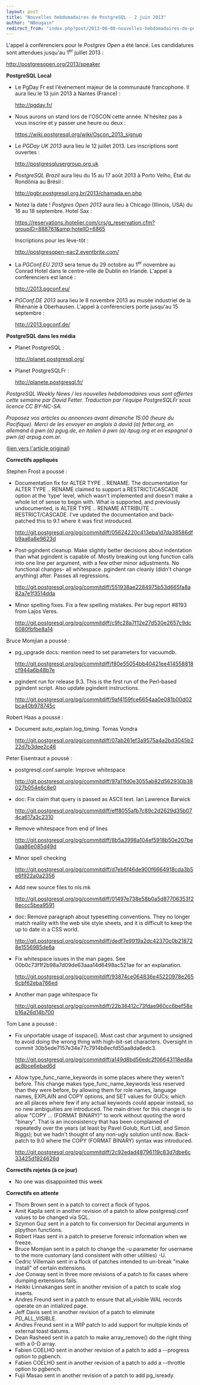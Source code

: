 ```yaml
---
layout: post
title: "Nouvelles hebdomadaires de PostgreSQL - 2 juin 2013"
author: "NBougain"
redirect_from: "index.php?post/2013-06-08-nouvelles-hebdomadaires-de-postgresql-2-juin-2013 "
---
```



<p>L'appel &agrave; conf&eacute;renciers pour le <em>Postgres Open</em> a &eacute;t&eacute; lanc&eacute;. Les candidatures sont attendues jusqu'au 1<sup>er</sup> juillet 2013&nbsp;: 

<a target="_blank" href="http://postgresopen.org/2013/speaker">http://postgresopen.org/2013/speaker</a></p>

<p><strong>PostgreSQL Local</strong></p>

<ul>

<li>Le PgDay Fr est l'&eacute;v&eacute;nement majeur de la communaut&eacute; francophone. Il aura lieu le 13 juin 2013 &agrave; Nantes (France)&nbsp;: 

<a target="_blank" href="http://pgday.fr/">http://pgday.fr/</a></li>

<li>Nous aurons un stand lors de l'OSCON cette ann&eacute;e. N'h&eacute;sitez pas &agrave; vous inscrire et y passer une heure ou deux&nbsp;: 

<a target="_blank" href="https://wiki.postgresql.org/wiki/Oscon_2013_signup">https://wiki.postgresql.org/wiki/Oscon_2013_signup</a></li>

<li>Le <em>PGDay UK 2013</em> aura lieu le 12 juillet 2013. Les inscriptions sont ouvertes&nbsp;: 

<a target="_blank" href="http://postgresqlusergroup.org.uk">http://postgresqlusergroup.org.uk</a></li>

<li><em>PostgreSQL Brazil</em> aura lieu du 15 au 17 ao&ucirc;t 2013 &agrave; Porto Velho, &Eacute;tat du Rond&ocirc;nia au Br&eacute;sil&nbsp;: 

<a target="_blank" href="http://pgbr.postgresql.org.br/2013/chamada.en.php">http://pgbr.postgresql.org.br/2013/chamada.en.php</a></li>

<li>Notez la date&nbsp;! <em>Postgres Open 2013</em> aura lieu &agrave; Chicago (Illinois, USA) du 16 au 18 septembre. Hotel Sax&nbsp;: 

<a target="_blank" href="https://reservations.ihotelier.com/crs/g_reservation.cfm?groupID=888761&amp;hotelID=6865">https://reservations.ihotelier.com/crs/g_reservation.cfm?groupID=888761&amp;hotelID=6865</a><br>

Inscriptions pour les l&egrave;ve-t&ocirc;t&nbsp;: 

<a target="_blank" href="http://postgresopen-eac2.eventbrite.com/">http://postgresopen-eac2.eventbrite.com/</a></li>

<li>La <em>PGConf.EU 2013</em> sera tenue du 29 octobre au 1<sup>er</sup> novembre au Conrad Hotel dans le centre-ville de Dublin en Irlande. L'appel &agrave; conf&eacute;renciers est lanc&eacute;&nbsp;: 

<a target="_blank" href="http://2013.pgconf.eu/">http://2013.pgconf.eu/</a></li>

<li><em>PGConf.DE 2013</em> aura lieu le 8 novembre 2013 au mus&eacute;e industriel de la Rh&eacute;nanie &agrave; Oberhausen. L'appel &agrave; conf&eacute;renciers porte jusqu'au 15 septembre&nbsp;: 

<a target="_blank" href="http://2013.pgconf.de/">http://2013.pgconf.de/</a></li>

</ul>

<p><strong>PostgreSQL dans les m&eacute;dia</strong></p>

<ul>

<li>Planet PostgreSQL&nbsp;: 

<a target="_blank" href="http://planet.postgresql.org/">http://planet.postgresql.org/</a></li>

<li>Planet PostgreSQLFr&nbsp;: 

<a target="_blank" href="http://planete.postgresql.fr/">http://planete.postgresql.fr/</a></li>

</ul>

<p><i>PostgreSQL Weekly News / les nouvelles hebdomadaires vous sont offertes cette semaine par David Fetter. Traduction par l'&eacute;quipe PostgreSQLFr sous licence CC BY-NC-SA.</i></p>

<p><i>Proposez vos articles ou annonces avant dimanche 15:00 (heure du Pacifique). Merci de les envoyer en anglais &agrave; david (a) fetter.org, en allemand &agrave; pwn (a) pgug.de, en italien &agrave; pwn (a) itpug.org et en espagnol &agrave; pwn (a) arpug.com.ar.</i></p>

<p>(<a target="_blank" href="http://www.postgresql.org/message-id/20130603044344.GB2527@fetter.org">lien vers l'article original</a>)</p>

<!--more-->


<p><strong>Correctifs appliqu&eacute;s</strong></p>

<p>Stephen Frost a pouss&eacute;&nbsp;:</p>

<ul>

<li>Documentation fix for ALTER TYPE .. RENAME. The documentation for ALTER TYPE .. RENAME claimed to support a RESTRICT/CASCADE option at the 'type' level, which wasn't implemented and doesn't make a whole lot of sense to begin with. What is supported, and previously undocumented, is ALTER TYPE .. RENAME ATTRIBUTE .. RESTRICT/CASCADE. I've updated the documentation and back-patched this to 9.1 where it was first introduced. 

<a target="_blank" href="http://git.postgresql.org/pg/commitdiff/05624220c413eba1d7da38586dfb9aa6a8e9623d">http://git.postgresql.org/pg/commitdiff/05624220c413eba1d7da38586dfb9aa6a8e9623d</a></li>

<li>Post-pgindent cleanup. Make slightly better decisions about indentation than what pgindent is capable of. Mostly breaking out long function calls into one line per argument, with a few other minor adjustments. No functional changes- all whitespace. pgindent ran cleanly (didn't change anything) after. Passes all regressions. 

<a target="_blank" href="http://git.postgresql.org/pg/commitdiff/551938ae2284975b53d665fa8a82a7e1f3514dda">http://git.postgresql.org/pg/commitdiff/551938ae2284975b53d665fa8a82a7e1f3514dda</a></li>

<li>Minor spelling fixes. Fix a few spelling mistakes. Per bug report #8193 from Lajos Veres. 

<a target="_blank" href="http://git.postgresql.org/pg/commitdiff/c9fc28a7f12e27d530e2657c9dc6080fbfbe8a14">http://git.postgresql.org/pg/commitdiff/c9fc28a7f12e27d530e2657c9dc6080fbfbe8a14</a></li>

</ul>

<p>Bruce Momjian a pouss&eacute;&nbsp;:</p>

<ul>

<li>pg_upgrade docs: mention need to set parameters for vacuumdb. 

<a target="_blank" href="http://git.postgresql.org/pg/commitdiff/f80e55054bb40421ee414558818cf944a6b48b7e">http://git.postgresql.org/pg/commitdiff/f80e55054bb40421ee414558818cf944a6b48b7e</a></li>

<li>pgindent run for release 9.3. This is the first run of the Perl-based pgindent script. Also update pgindent instructions. 

<a target="_blank" href="http://git.postgresql.org/pg/commitdiff/9af4159fce6654aa0e081b00d02bca40b978745c">http://git.postgresql.org/pg/commitdiff/9af4159fce6654aa0e081b00d02bca40b978745c</a></li>

</ul>

<p>Robert Haas a pouss&eacute;&nbsp;:</p>

<ul>

<li>Document auto_explain.log_timing. Tomas Vondra 

<a target="_blank" href="http://git.postgresql.org/pg/commitdiff/07ab261ef3a9575a4a2bd3045b222d7b3dee2c46">http://git.postgresql.org/pg/commitdiff/07ab261ef3a9575a4a2bd3045b222d7b3dee2c46</a></li>

</ul>

<p>Peter Eisentraut a pouss&eacute;&nbsp;:</p>

<ul>

<li>postgresql.conf.sample: Improve whitespace 

<a target="_blank" href="http://git.postgresql.org/pg/commitdiff/97a11fd0e3055ab82d562930b38027b054e6c8e0">http://git.postgresql.org/pg/commitdiff/97a11fd0e3055ab82d562930b38027b054e6c8e0</a></li>

<li>doc: Fix claim that query is passed as ASCII text. Ian Lawrence Barwick 

<a target="_blank" href="http://git.postgresql.org/pg/commitdiff/eff8055afb7c89c2d2629d35b074ca617a3c2310">http://git.postgresql.org/pg/commitdiff/eff8055afb7c89c2d2629d35b074ca617a3c2310</a></li>

<li>Remove whitespace from end of lines 

<a target="_blank" href="http://git.postgresql.org/pg/commitdiff/8b5a3998a104ef5918b50e207be0aa86e085d49d">http://git.postgresql.org/pg/commitdiff/8b5a3998a104ef5918b50e207be0aa86e085d49d</a></li>

<li>Minor spell checking 

<a target="_blank" href="http://git.postgresql.org/pg/commitdiff/d7eb6f46de900f6664918cda3b5e6f922a0a2356">http://git.postgresql.org/pg/commitdiff/d7eb6f46de900f6664918cda3b5e6f922a0a2356</a></li>

<li>Add new source files to nls.mk 

<a target="_blank" href="http://git.postgresql.org/pg/commitdiff/01497e738e58b0a5d87706353f28eccc5bea9591">http://git.postgresql.org/pg/commitdiff/01497e738e58b0a5d87706353f28eccc5bea9591</a></li>

<li>doc: Remove paragraph about typesetting conventions. They no longer match reality with the web site style sheets, and it is difficult to keep the up to date in a CSS world. 

<a target="_blank" href="http://git.postgresql.org/pg/commitdiff/dedf7e9919a2dc42370c0b218728e1556985de6a">http://git.postgresql.org/pg/commitdiff/dedf7e9919a2dc42370c0b218728e1556985de6a</a></li>

<li>Fix whitespace issues in the man pages. See 00b0c73f1f2b98a7d09de63aaa14d6498ac521ae for an explanation. 

<a target="_blank" href="http://git.postgresql.org/pg/commitdiff/93874ce064836e45220978e2656cbf62eba766ed">http://git.postgresql.org/pg/commitdiff/93874ce064836e45220978e2656cbf62eba766ed</a></li>

<li>Another man page whitespace fix 

<a target="_blank" href="http://git.postgresql.org/pg/commitdiff/22b36412c73fdae960cc6bef58eb16a26d14b700">http://git.postgresql.org/pg/commitdiff/22b36412c73fdae960cc6bef58eb16a26d14b700</a></li>

</ul>

<p>Tom Lane a pouss&eacute;&nbsp;:</p>

<ul>

<li>Fix unportable usage of isspace(). Must cast char argument to unsigned to avoid doing the wrong thing with high-bit-set characters. Oversight in commit 30b5ede7157e34e77c7914b8ecfd55aa8da6edc3. 

<a target="_blank" href="http://git.postgresql.org/pg/commitdiff/a149d8bd56edc2f06643118ed8aac8bce6ebad6d">http://git.postgresql.org/pg/commitdiff/a149d8bd56edc2f06643118ed8aac8bce6ebad6d</a></li>

<li>Allow type_func_name_keywords in some places where they weren't before. This change makes type_func_name_keywords less reserved than they were before, by allowing them for role names, language names, EXPLAIN and COPY options, and SET values for GUCs; which are all places where few if any actual keywords could appear instead, so no new ambiguities are introduced. The main driver for this change is to allow "COPY ... (FORMAT BINARY)" to work without quoting the word "binary". That is an inconsistency that has been complained of repeatedly over the years (at least by Pavel Golub, Kurt Lidl, and Simon Riggs); but we hadn't thought of any non-ugly solution until now. Back-patch to 9.0 where the COPY (FORMAT BINARY) syntax was introduced. 

<a target="_blank" href="http://git.postgresql.org/pg/commitdiff/2c92edad48796119c83d7dbe6c33425d1924626d">http://git.postgresql.org/pg/commitdiff/2c92edad48796119c83d7dbe6c33425d1924626d</a></li>

</ul>

<p><strong>Correctifs rejet&eacute;s (&agrave; ce jour)</strong></p>

<ul>

<li>No one was disappointed this week</li>

</ul>

<p><strong>Correctifs en attente</strong></p>

<ul>

<li>Thom Brown sent in a patch to correct a flock of typos.</li>

<li>Amit Kapila sent in another revision of a patch to allow postgresql.conf values to be changed via SQL.</li>

<li>Szymon Guz sent in a patch to fix conversion for Decimal arguments in plpython functions.</li>

<li>Robert Haas sent in a patch to preserve forensic information when we freeze.</li>

<li>Bruce Momjian sent in a patch to change the -u parameter for username to the more customary (and consistent with other utilities) -U.</li>

<li>Cedric Villemain sent in a flock of patches intended to un-break "make install" of certain extensions.</li>

<li>Joe Conway sent in three more revisions of a patch to fix cases where dumping extensions fails.</li>

<li>Heikki Linnakangas sent in another revision of a patch to scale xlog inserts.</li>

<li>Andres Freund sent in a patch to ensure that all_visible WAL records operate on an intialized page.</li>

<li>Jeff Davis sent in another revision of a patch to eliminate PD_ALL_VISIBLE.</li>

<li>Andres Freund sent in a WIP patch to add support for multiple kinds of external toast datums.</li>

<li>Dean Rasheed sent in a patch to make array_remove() do the right thing with a 0-D array.</li>

<li>Fabien COELHO sent in another revision of a patch to add a --progress option to pgbench.</li>

<li>Fabien COELHO sent in another revision of a patch to add a --throttle option to pgbench.</li>

<li>Fujii Masao sent in another revision of a patch to add pg_isready.</li>

</ul>